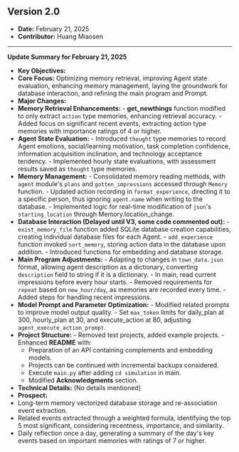 ## Version 2.0

*   **Date:** February 21, 2025
*   **Contributor:** Huang Miaosen

---

**Update Summary for February 21, 2025**

-   **Key Objectives:**
   -   **Core Focus:** Optimizing memory retrieval, improving Agent state evaluation, enhancing memory management, laying the groundwork for database interaction, and refining the main program and Prompt.
-   **Major Changes:**
   -   **Memory Retrieval Enhancements:**
      -   **get_newthings** function modified to only extract `action` type memories, enhancing retrieval accuracy.
      -   Added focus on significant recent events, extracting action type memories with importance ratings of 4 or higher.
   -   **Agent State Evaluation:**
      -   Introduced `thought` type memories to record Agent emotions, social/learning motivation, task completion confidence, information acquisition inclination, and technology acceptance tendency.
      -   Implemented hourly state evaluations, with assessment results saved as `thought` type memories.
   -   **Memory Management:**
      -   Consolidated memory reading methods, with `agent` module's `plans` and `gotten_impressions` accessed through `Memory` function.
      -   Updated action recording in `format_experience`, directing it to a specific person, thus ignoring `agent.name` when writing to the database.
      -   Implemented logic for real-time modification of `json`'s `starting_location` through Memory.location_change.
   -   **Database Interaction (Delayed until V3, some code commented out):**
      -   `exist_memory_file` function added SQLite database creation capabilities, creating individual database files for each Agent.
      -   `add_experience` function invoked `sort_memory`, storing action data in the database upon addition.
      -   Introduced functions for embedding and database storage.
   -   **Main Program Adjustments:**
      -   Adapting to changes in `town_data.json` format, allowing agent description as a dictionary, converting `description` field to string if it is a dictionary.
      -   In main, read current impressions before every hour starts.
      -   Removed requirements for `repeat` based on `new_hour/day`, as memories are recorded every time.
      -   Added steps for handling recent impressions.
   -   **Model Prompt and Parameter Optimization:**
      -   Modified related prompts to improve model output quality.
      -   Set `max_token` limits for daily_plan at 300, hourly_plan at 30, and execute_action at 80, adjusting `agent_execute_action_prompt`.
   -   **Project Structure:**
      -   Removed test projects, added example projects.
      -   Enhanced **README** with:
         -   Preparation of an API containing complements and embedding models.
         -   Projects can be continued with incremental backups considered.
         -   Execute `main.py` after adding `cd simulation` in main.
         -   Modified **Acknowledgments** section.
-   **Technical Details:** (No details mentioned)
-   **Prospect:**
   -   Long-term memory vectorized database storage and re-association event extraction.
   -   Related events extracted through a weighted formula, identifying the top 5 most significant, considering recentness, importance, and similarity.
   -   Daily reflection once a day, generating a summary of the day's key events based on important memories with ratings of 7 or higher.
